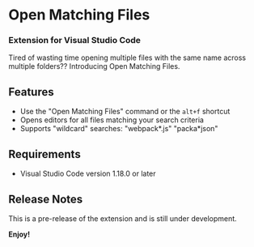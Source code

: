 # Open Matching Files
### Extension for Visual Studio Code

Tired of wasting time opening multiple files with the same name across multiple folders?? Introducing Open Matching Files.

## Features

- Use the "Open Matching Files" command or the `alt+f` shortcut
- Opens editors for all files matching your search criteria
- Supports "wildcard" searches: "webpack\*.js" "packa\*json"

## Requirements

- Visual Studio Code version 1.18.0 or later

## Release Notes

This is a pre-release of the extension and is still under development.

**Enjoy!**
